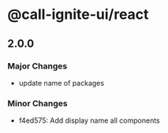 # @call-ignite-ui/react

## 2.0.0

### Major Changes

- update name of packages

### Minor Changes

- f4ed575: Add display name all components
